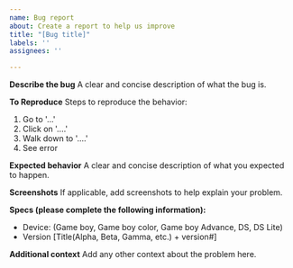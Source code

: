 ```yaml
---
name: Bug report
about: Create a report to help us improve
title: "[Bug title]"
labels: ''
assignees: ''

---
```


**Describe the bug**
A clear and concise description of what the bug is.

**To Reproduce**
Steps to reproduce the behavior:
1. Go to '...'
2. Click on '....'
3. Walk down to '....'
4. See error

**Expected behavior**
A clear and concise description of what you expected to happen.

**Screenshots**
If applicable, add screenshots to help explain your problem.

**Specs (please complete the following information):**
 - Device: (Game boy, Game boy color, Game boy Advance, DS, DS Lite)
 - Version [Title(Alpha, Beta, Gamma, etc.) + version#]

**Additional context**
Add any other context about the problem here.
